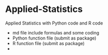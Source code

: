 # Applied-Statistics
Applied Statistics with Python code and R code
- md file include formulas and some coding
- Python function file (submit as package)
- R function file (submit as package)
- 
